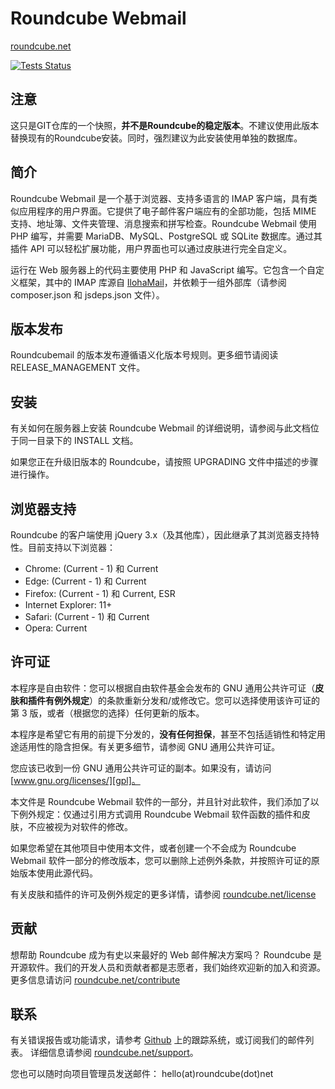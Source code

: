 Roundcube Webmail
=================
[roundcube.net](https://roundcube.net)

[![Tests Status](https://github.com/roundcube/roundcubemail/actions/workflows/tests.yml/badge.svg?branch=master)](https://github.com/roundcube/roundcubemail/actions/workflows/tests.yml)

注意
---------
这只是GIT仓库的一个快照，**并不是Roundcube的稳定版本**。不建议使用此版本替换现有的Roundcube安装。同时，强烈建议为此安装使用单独的数据库。


简介
------------
Roundcube Webmail 是一个基于浏览器、支持多语言的 IMAP 客户端，具有类似应用程序的用户界面。它提供了电子邮件客户端应有的全部功能，包括 MIME 支持、地址簿、文件夹管理、消息搜索和拼写检查。Roundcube Webmail 使用 PHP 编写，并需要 MariaDB、MySQL、PostgreSQL 或 SQLite 数据库。通过其插件 API 可以轻松扩展功能，用户界面也可以通过皮肤进行完全自定义。

运行在 Web 服务器上的代码主要使用 PHP 和 JavaScript 编写。它包含一个自定义框架，其中的 IMAP 库源自 [IlohaMail][iloha]，并依赖于一组外部库（请参阅 composer.json 和 jsdeps.json 文件）。

版本发布
--------

Roundcubemail 的版本发布遵循语义化版本号规则。更多细节请阅读 RELEASE_MANAGEMENT 文件。

安装
------------
有关如何在服务器上安装 Roundcube Webmail 的详细说明，请参阅与此文档位于同一目录下的 INSTALL 文档。

如果您正在升级旧版本的 Roundcube，请按照 UPGRADING 文件中描述的步骤进行操作。

浏览器支持
---------------
Roundcube 的客户端使用 jQuery 3.x（及其他库），因此继承了其浏览器支持特性。目前支持以下浏览器：

- Chrome: (Current - 1) 和 Current
- Edge: (Current - 1) 和 Current
- Firefox: (Current - 1) 和 Current, ESR
- Internet Explorer: 11+
- Safari: (Current - 1) 和 Current
- Opera: Current

许可证
-------
本程序是自由软件：您可以根据自由软件基金会发布的 GNU 通用公共许可证（**皮肤和插件有例外规定**）的条款重新分发和/或修改它。您可以选择使用该许可证的第 3 版，或者（根据您的选择）任何更新的版本。

本程序是希望它有用的前提下分发的，**没有任何担保**，甚至不包括适销性和特定用途适用性的隐含担保。有关更多细节，请参阅 GNU 通用公共许可证。

您应该已收到一份 GNU 通用公共许可证的副本。如果没有，请访问 [www.gnu.org/licenses/][gpl]。

本文件是 Roundcube Webmail 软件的一部分，并且针对此软件，我们添加了以下例外规定：仅通过引用方式调用 Roundcube Webmail 软件函数的插件和皮肤，不应被视为对软件的修改。

如果您希望在其他项目中使用本文件，或者创建一个不会成为 Roundcube Webmail 软件一部分的修改版本，您可以删除上述例外条款，并按照许可证的原始版本使用此源代码。

有关皮肤和插件的许可及例外规定的更多详情，请参阅 [roundcube.net/license][license]

贡献
------------
想帮助 Roundcube 成为有史以来最好的 Web 邮件解决方案吗？
Roundcube 是开源软件。我们的开发人员和贡献者都是志愿者，我们始终欢迎新的加入和资源。
更多信息请访问 [roundcube.net/contribute][contrib]

联系
-------
有关错误报告或功能请求，请参考 [Github][githubissues] 上的跟踪系统，或订阅我们的邮件列表。
详细信息请参阅 [roundcube.net/support][support]。

您也可以随时向项目管理员发送邮件：
hello(at)roundcube(dot)net

[iloha]:        https://sourceforge.net/projects/ilohamail/
[gpl]:          https://www.gnu.org/licenses/
[license]:      https://roundcube.net/license
[contrib]:      https://roundcube.net/contribute
[support]:      https://roundcube.net/support
[githubissues]: https://github.com/roundcube/roundcubemail/issues